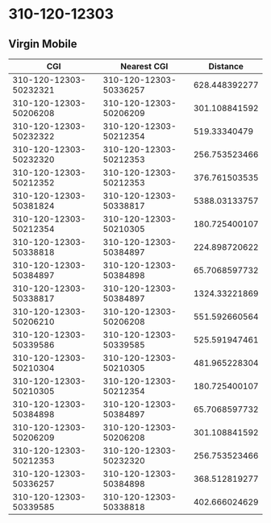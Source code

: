 # 310-120-12303
## Virgin Mobile


| CGI | Nearest CGI | Distance |
|-----|-------------|----------|
| 310-120-12303-50232321 | 310-120-12303-50336257 | 628.448392277 |
| 310-120-12303-50206208 | 310-120-12303-50206209 | 301.108841592 |
| 310-120-12303-50232322 | 310-120-12303-50212354 | 519.33340479 |
| 310-120-12303-50232320 | 310-120-12303-50212353 | 256.753523466 |
| 310-120-12303-50212352 | 310-120-12303-50212353 | 376.761503535 |
| 310-120-12303-50381824 | 310-120-12303-50338817 | 5388.03133757 |
| 310-120-12303-50212354 | 310-120-12303-50210305 | 180.725400107 |
| 310-120-12303-50338818 | 310-120-12303-50384897 | 224.898720622 |
| 310-120-12303-50384897 | 310-120-12303-50384898 | 65.7068597732 |
| 310-120-12303-50338817 | 310-120-12303-50384897 | 1324.33221869 |
| 310-120-12303-50206210 | 310-120-12303-50206208 | 551.592660564 |
| 310-120-12303-50339586 | 310-120-12303-50339585 | 525.591947461 |
| 310-120-12303-50210304 | 310-120-12303-50210305 | 481.965228304 |
| 310-120-12303-50210305 | 310-120-12303-50212354 | 180.725400107 |
| 310-120-12303-50384898 | 310-120-12303-50384897 | 65.7068597732 |
| 310-120-12303-50206209 | 310-120-12303-50206208 | 301.108841592 |
| 310-120-12303-50212353 | 310-120-12303-50232320 | 256.753523466 |
| 310-120-12303-50336257 | 310-120-12303-50384898 | 368.512819277 |
| 310-120-12303-50339585 | 310-120-12303-50338818 | 402.666024629 |
